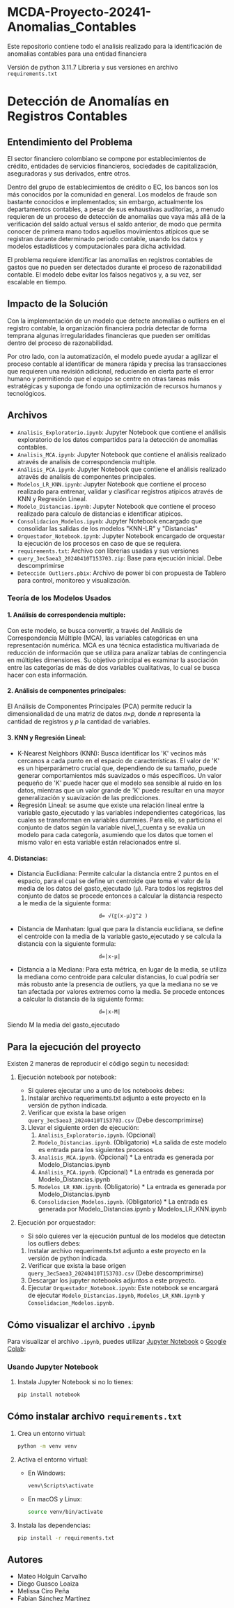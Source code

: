 # MCDA-Proyecto-20241-Anomalias_Contables
Este repositorio contiene todo el analisis realizado para la identificación de anomalias contables para una entidad financiera

Versión de python 3.11.7
Libreria y sus versiones en archivo `requirements.txt`

# Detección de Anomalías en Registros Contables

## Entendimiento del Problema

El sector financiero colombiano se compone por establecimientos de crédito, entidades de servicios financieros, sociedades de capitalización, aseguradoras y sus derivados, entre otros.

Dentro del grupo de establecimientos de crédito o EC, los bancos son los más conocidos por la comunidad en general. Los modelos de fraude son bastante conocidos e implementados; sin embargo, actualmente los departamentos contables, a pesar de sus exhaustivas auditorías, a menudo requieren de un proceso de detección de anomalías que vaya más allá de la verificación del saldo actual versus el saldo anterior, de modo que permita conocer de primera mano todos aquellos movimientos atípicos que se registran durante determinado periodo contable, usando los datos y modelos estadísticos y computacionales para dicha actividad.

El problema requiere identificar las anomalías en registros contables de gastos que no pueden ser detectados durante el proceso de razonabilidad contable. El modelo debe evitar los falsos negativos y, a su vez, ser escalable en tiempo.

## Impacto de la Solución

Con la implementación de un modelo que detecte anomalías o outliers en el registro contable, la organización financiera podría detectar de forma temprana algunas irregularidades financieras que pueden ser omitidas dentro del proceso de razonabilidad.

Por otro lado, con la automatización, el modelo puede ayudar a agilizar el proceso contable al identificar de manera rápida y precisa las transacciones que requieren una revisión adicional, reduciendo en cierta parte el error humano y permitiendo que el equipo se centre en otras tareas más estratégicas y suponga de fondo una optimización de recursos humanos y tecnológicos.


## Archivos

- `Analisis_Exploratorio.ipynb`: Jupyter Notebook que contiene el análisis exploratorio de los datos compartidos para la detección de anomalias contables.
- `Analisis_MCA.ipynb`: Jupyter Notebook que contiene el análisis realizado através de analisis de correspondencia multiple.
- `Análisis_PCA.ipynb`: Jupyter Notebook que contiene el análisis realizado através de analisis de componentes principales.
- `Modelos_LR_KNN.ipynb`: Jupyter Notebook que contiene el proceso realizado para entrenar, validar y clasificar registros atipicos através de KNN y Regresión Lineal.
- `Modelo_Distancias.ipynb`: Jupyter Notebook que contiene el proceso realizado para calculo de distancias e identificar atipicos.
- `Consolidacion_Modelos.ipynb`: Jupyter Notebook encargado que consolidar las salidas de los modelos "KNN-LR" y "Distancias"
- `Orquestador_Notebook.ipynb`: Jupyter Notebook encargado de orquestar la ejecución de los procesos en caso de que se requiera.
- `requirements.txt`: Archivo con librerias usadas y sus versiones
- `query_3ec5aea3_20240410T153703.zip`: Base para ejecución inicial. Debe descomprimirse
- `Detección Outliers.pbix`: Archivo de power bi con propuesta de Tablero para control, monitoreo y visualización.


### Teoría de los Modelos Usados
#### 1. Análisis de correspondencia multiple:
Con este modelo, se busca convertir, a través del Análisis de Correspondencia Múltiple (MCA), las variables categóricas en una representación numérica. MCA es una técnica estadística multivariada de reducción de información que se utiliza para analizar tablas de contingencia en múltiples dimensiones. Su objetivo principal es examinar la asociación entre las categorías de más de dos variables cualitativas, lo cual se busca hacer con esta información.

#### 2. Análisis de componentes principales:
El Análisis de Componentes Principales (PCA) permite reducir la dimensionalidad de una matriz de datos 𝑛×𝑝, donde 𝑛 representa la cantidad de registros y 𝑝 la cantidad de variables.

#### 3. KNN y Regresión Lineal:
-	K-Nearest Neighbors (KNN): Busca identificar los 'K' vecinos más cercanos a cada punto en el espacio de características. El valor de 'K' es un hiperparámetro crucial que, dependiendo de su tamaño, puede generar comportamientos más suavizados o más específicos. Un valor pequeño de 'K' puede hacer que el modelo sea sensible al ruido en los datos, mientras que un valor grande de 'K' puede resultar en una mayor generalización y suavización de las predicciones.
-	Regresión Lineal: se asume que existe una relación lineal entre la variable gasto_ejecutado y las variables independientes categóricas, las cuales se transforman en variables dummies. Para ello, se particiona el conjunto de datos según la variable nivel_1_cuenta y se evalúa un modelo para cada categoría, asumiendo que los datos que tomen el mismo valor en esta variable están relacionados entre sí.

#### 4. Distancias:

- Distancia Euclidiana: Permite calcular la distancia entre 2 puntos en el espacio, para el cual se define un centroide que toma el valor de la media de los datos del gasto_ejecutado (µ). Para todos los registros del conjunto de datos se procede entonces a calcular la distancia respecto a le media de la siguiente forma:
	
								d= √(〖(x-μ)〗^2 )

- Distancia de Manhatan: Igual que para la distancia euclidiana, se define el centroide con la media de la variable gasto_ejecutado y se calcula la distancia con la siguiente formula:

								d=|x-μ|

- Distancia a la Mediana: Para esta métrica, en lugar de la media, se utiliza la mediana como centroide para calcular distancias, lo cual podría ser más robusto ante la presencia de outliers, ya que la mediana no se ve tan afectada por valores extremos como la media. Se procede entonces a calcular la distancia de la siguiente forma:

								d=|x-Μ|

Siendo Μ la media del gasto_ejecutado

## Para la ejecución del proyecto

Existen 2 maneras de reproducir el código según tu necesidad:

1. Ejecución notebook por notebook:
   - Si quieres ejecutar uno a uno de los notebooks debes:
   1. Instalar archivo requeriments.txt adjunto a este proyecto en la versión de python indicada.
   2. Verificar que exista la base origen `query_3ec5aea3_20240410T153703.csv` (Debe descomprimirse)
   3. Llevar el siguiente orden de ejecución:
      1. `Analisis_Exploratorio.ipynb`. (Opcional)
      2. `Modelo_Distancias.ipynb`. (Obligatorio) *La salida de este modelo es entrada para los siguientes procesos
      3. `Analisis_MCA.ipynb`. (Opcional) * La entrada es generada por Modelo_Distancias.ipynb
      4. `Análisis_PCA.ipynb`. (Opcional) * La entrada es generada por Modelo_Distancias.ipynb
      5. `Modelos_LR_KNN.ipynb`. (Obligatorio) * La entrada es generada por Modelo_Distancias.ipynb
      6. `Consolidacion_Modelos.ipynb`. (Obligatorio) * La entrada es generada por Modelo_Distancias.ipynb y Modelos_LR_KNN.ipynb
     
2. Ejecución por orquestador:
   - Si sólo quieres ver la ejecución puntual de los modelos que detectan los outliers debes:
   1. Instalar archivo requeriments.txt adjunto a este proyecto en la versión de python indicada.
   2. Verificar que exista la base origen `query_3ec5aea3_20240410T153703.csv` (Debe descomprimirse)
   3. Descargar los jupyter notebooks adjuntos a este proyecto.
   4. Ejecutar `Orquestador_Notebook.ipynb`: Este notebook se encargará de ejecutar `Modelo_Distancias.ipynb`, `Modelos_LR_KNN.ipynb` y `Consolidacion_Modelos.ipynb`.

## Cómo visualizar el archivo `.ipynb`

Para visualizar el archivo `.ipynb`, puedes utilizar [Jupyter Notebook](https://jupyter.org/) o [Google Colab](https://colab.research.google.com/):

### Usando Jupyter Notebook

1. Instala Jupyter Notebook si no lo tienes:
   ```sh
   pip install notebook
   
## Cómo instalar archivo `requirements.txt`

1. Crea un entorno virtual:
    ```sh
    python -m venv venv
    ```

2. Activa el entorno virtual:

    - En Windows:
        ```sh
        venv\Scripts\activate
        ```

    - En macOS y Linux:
        ```sh
        source venv/bin/activate
        ```

3. Instala las dependencias:
    ```sh
    pip install -r requirements.txt
    ```

## Autores

- Mateo Holguin Carvalho
- Diego Guasco Loaiza
- Melissa Ciro Peña
- Fabian Sánchez Martínez